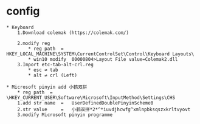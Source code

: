 # config
    * Keyboard
        1.Download colemak (https://colemak.com/)

        2.modify reg
            * reg path  =  HKEY_LOCAL_MACHINE\SYSTEM\CurrentControlSet\Control\Keyboard Layouts\
            * win10 modify  00000804>Layout File value=Colemak2.dll
        3.Import etc-tab-alt-crl.reg
            * esc ⇌ tab
            * alt ⇌ crl (Left)

    * Microsoft pinyin add 小鹤双拼
        * reg path  =  \HKEY_CURRENT_USER\Software\Microsoft\InputMethod\Settings\CHS
        1.add str name  =   UserDefinedDoublePinyinScheme0
        2.str value     =   小鹤双拼*2*^*iuvdjhcwfg^xmlnpbksqszxkrltvyovt
        3.modify Microsoft pinyin programme
        
